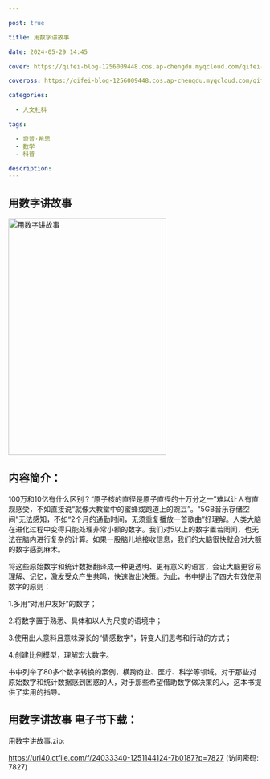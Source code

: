 ```yaml
---

post: true

title: 用数字讲故事

date: 2024-05-29 14:45

cover: https://qifei-blog-1256009448.cos.ap-chengdu.myqcloud.com/qifei-blog/6595f8c9871b83018af4f660.jpg

coveross: https://qifei-blog-1256009448.cos.ap-chengdu.myqcloud.com/qifei-blog/6595f8c9871b83018af4f660.jpg

categories:

  - 人文社科

tags:

  - 奇普·希思
  - 数学
  - 科普

description:
---
```


## 用数字讲故事
<img alt="用数字讲故事 " class="aligncenter loaded" data-was-processed="true" decoding="async" fetchpriority="high" height="471" src="https://qifei-blog-1256009448.cos.ap-chengdu.myqcloud.com/qifei-blog/6595f8c9871b83018af4f660.jpg " style="cursor: zoom-in;" width="314"/>

## 内容简介：

100万和10亿有什么区别？“原子核的直径是原子直径的十万分之一”难以让人有直观感受，不如直接说“就像大教堂中的蜜蜂或跑道上的豌豆”。“5GB音乐存储空间”无法感知，不如“2个月的通勤时间，无须重复播放一首歌曲”好理解。人类大脑在进化过程中变得只能处理非常小额的数字。我们对5以上的数字置若罔闻，也无法在脑内进行复杂的计算。如果一股脑儿地接收信息，我们的大脑很快就会对大额的数字感到麻木。

将这些原始数字和统计数据翻译成一种更透明、更有意义的语言，会让大脑更容易理解、记忆，激发受众产生共鸣，快速做出决策。为此，书中提出了四大有效使用数字的原则：

1.多用“对用户友好”的数字；

2.将数字置于熟悉、具体和以人为尺度的语境中；

3.使用出人意料且意味深长的“情感数字”，转变人们思考和行动的方式；

4.创建比例模型，理解宏大数字。

书中列举了80多个数字转换的案例，横跨商业、医疗、科学等领域。对于那些对原始数字和统计数据感到困惑的人，对于那些希望借助数字做决策的人，这本书提供了实用的指导。

## 用数字讲故事 电子书下载：

用数字讲故事.zip: 

https://url40.ctfile.com/f/24033340-1251144124-7b0187?p=7827 (访问密码: 7827)
